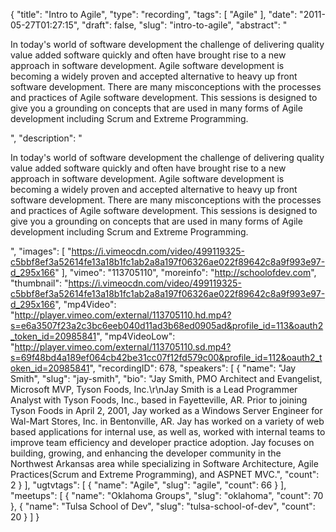 {
  "title": "Intro to Agile",
  "type": "recording",
  "tags": [
    "Agile"
  ],
  "date": "2011-05-27T01:27:15",
  "draft": false,
  "slug": "intro-to-agile",
  "abstract": "<p>In today's world of software development the challenge of delivering quality value added software quickly and often have brought rise to a new approach in software development. Agile software development is becoming a widely proven and accepted alternative to heavy up front software development. There are many misconceptions with the processes and practices of Agile software development. This sessions is designed to give you a grounding on concepts that are used in many forms of Agile development including Scrum and Extreme Programming.</p>",
  "description": "<p>In today's world of software development the challenge of delivering quality value added software quickly and often have brought rise to a new approach in software development. Agile software development is becoming a widely proven and accepted alternative to heavy up front software development. There are many misconceptions with the processes and practices of Agile software development. This sessions is designed to give you a grounding on concepts that are used in many forms of Agile development including Scrum and Extreme Programming.</p>",
  "images": [
    "https://i.vimeocdn.com/video/499119325-c5bbf8ef3a52614fe13a18b1fc1ab2a8a197f06326ae022f89642c8a9f993e97-d_295x166"
  ],
  "vimeo": "113705110",
  "moreinfo": "http://schoolofdev.com",
  "thumbnail": "https://i.vimeocdn.com/video/499119325-c5bbf8ef3a52614fe13a18b1fc1ab2a8a197f06326ae022f89642c8a9f993e97-d_295x166",
  "mp4Video": "http://player.vimeo.com/external/113705110.hd.mp4?s=e6a3507f23a2c3bc6eeb040d11ad3b68ed0905ad&profile_id=113&oauth2_token_id=20985841",
  "mp4VideoLow": "http://player.vimeo.com/external/113705110.sd.mp4?s=69f48bd4a189ef064cb42be31cc07f12fd579c00&profile_id=112&oauth2_token_id=20985841",
  "recordingID": 678,
  "speakers": [
    {
      "name": "Jay Smith",
      "slug": "jay-smith",
      "bio": "Jay Smith, PMO Architect and Evangelist, Microsoft MVP, Tyson Foods, Inc.\r\nJay Smith is a Lead Programmer Analyst with Tyson Foods, Inc., based in Fayetteville, AR. Prior to joining Tyson Foods in April 2, 2001, Jay worked as a Windows Server Engineer for Wal-Mart Stores, Inc. in Bentonville, AR. Jay has worked on a variety of web based applications for internal use, as well as, worked with internal teams to improve team efficiency and developer practice adoption. Jay focuses on building, growing, and enhancing the developer community in the Northwest Arkansas area while specializing in Software Architecture, Agile Practices(Scrum and Extreme Programming), and ASPNET MVC.",
      "count": 2
    }
  ],
  "ugtvtags": [
    {
      "name": "Agile",
      "slug": "agile",
      "count": 66
    }
  ],
  "meetups": [
    {
      "name": "Oklahoma Groups",
      "slug": "oklahoma",
      "count": 70
    },
    {
      "name": "Tulsa School of Dev",
      "slug": "tulsa-school-of-dev",
      "count": 20
    }
  ]
}